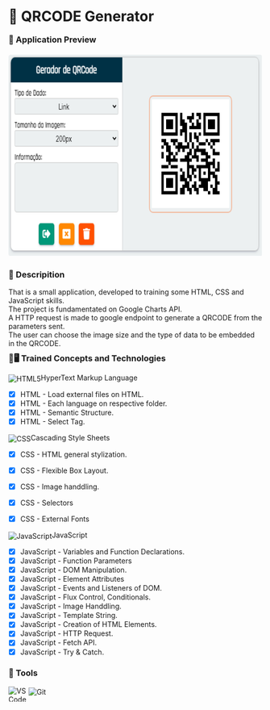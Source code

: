 <h1 align = "justify">🚦 QRCODE Generator</h1>

<div style="margin: 10px 0 2px 0" class="preview-container">
  <h3 style="margin: 0 0 20px">🥇 Application Preview</h3>
  <img style="height:400px; border-radius: 5px;" src="https://github.com/ErickBraganca/javascript-training-projects/blob/24e2dbac7b625df5731efbc907c0bd48245467f1/2-Intermediate-Level/3-QR-Code-Generator/src/image/img_preview.png"></img>
</div>

<div style="margin: 10px 0 2px 0" class="description-container">
  <h3>📜 Descripition</h3>
  <span>That is a small application, developed to training some HTML, CSS and JavaScript skills.<br>The project is fundamentated on Google Charts API.<br>A HTTP request is made to google endpoint to generate a QRCODE from the parameters sent.<br>The user can choose the image size and the type of data to be embedded in the QRCODE.
  </span>
</div>

<div class="tech-container">
<h3 style="margin: 10px 0 10px 0;">📗🖥 Trained Concepts and Technologies</h3>

<img align="center" alt="HTML5" height="30" width="40" src="https://cdn.jsdelivr.net/gh/devicons/devicon/icons/html5/html5-original.svg"/>HyperText Markup Language
   - [x] HTML - Load external files on HTML.
   - [x] HTML - Each language on respective folder.
   - [x] HTML - Semantic Structure.
   - [x] HTML - Select Tag.

<img align="center" alt="CSS" height="30" width="40" src="https://cdn.jsdelivr.net/gh/devicons/devicon/icons/css3/css3-original.svg" />Cascading Style Sheets
   - [x] CSS - HTML general stylization.
   - [x] CSS - Flexible Box Layout.
   - [x] CSS - Image handdling.
   - [x] CSS - Selectors 
   - [x] CSS - External Fonts


  <img align="center" alt="JavaScript" height="30" width="40" src="https://cdn.jsdelivr.net/gh/devicons/devicon/icons/javascript/javascript-original.svg" />JavaScript
   - [x] JavaScript - Variables and Function Declarations. 
   - [x] JavaScript - Function Parameters
   - [x] JavaScript - DOM Manipulation.
   - [x] JavaScript - Element Attributes  
   - [x] JavaScript - Events and Listeners of DOM.
   - [x] JavaScript - Flux Control, Conditionals.
   - [x] JavaScript - Image Handdling. 
   - [x] JavaScript - Template String.
   - [x] JavaScript - Creation of HTML Elements.
   - [x] JavaScript - HTTP Request.
   - [x] JavaScript - Fetch API.
   - [x] JavaScript - Try & Catch.
</div>

<div style="margin: 10px 0 10px 0;">
  <h3>🔨 Tools</h3>
  <img align="left" alt="VSCode" height="30" width="40" src="https://cdn.jsdelivr.net/gh/devicons/devicon/icons/vscode/vscode-original.svg" />
  <img align="center" alt="Git" height="30" width="40" src="https://cdn.jsdelivr.net/gh/devicons/devicon/icons/git/git-original.svg" />
</div><br>
